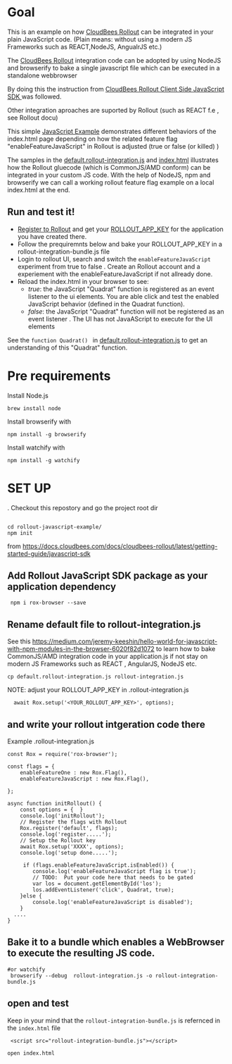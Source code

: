 # Goal
This is an example on how [CloudBees Rollout](https://docs.cloudbees.com/docs/cloudbees-rollout/latest/getting-started-guide/)  can be integrated in your plain JavaScript code. (Plain means: without using a modern JS Frameworks such as REACT,NodeJS, AngualrJS etc.)  

The [CloudBees Rollout](https://docs.cloudbees.com/docs/cloudbees-rollout/latest/getting-started-guide/) integration code can be adopted by using NodeJS and browserify to bake a single javascript file which can be executed in a standalone webbrowser 

By doing this the instruction from [CloudBees Rollout Client Side JavaScript SDK ](https://docs.cloudbees.com/docs/cloudbees-rollout/latest/getting-started-guide/javascript-sdk) was followed. 



Other integration aproaches are suported by Rollout (such as REACT f.e , see Rollout docu) 


This simple  [JavaScript  Example](default.rollout-integration.js) demonstrates different behaviors of the index.html page depending on how the related feature flag "enableFeatureJavaScript" in Rollout is adjusted  (true or false (or killed) )

The samples in the [default.rollout-integration.js](default.rollout-integration.js) and [index.html](index.html)  illustrates how the Rollout gluecode (which is CommonJS/AMD conform) can be integrated in your custom JS code.
With the help of NodeJS, npm and browserify we can call a working rollout feature flag example on a local index.html at the end. 


## Run and test it!

* [Register to Rollout](https://app.rollout.io/) and get your [ROLLOUT_APP_KEY](https://app.rollout.io/) for the application you have created there.  
* Follow the prequiremnts below and bake your ROLLOUT_APP_KEY  in a rollout-integration-bundle.js file
* Login to rollout UI, search and switch the `enableFeatureJavaScript` experiment from true to false . Create an Rollout account and a experiement with the enableFeatureJavaScript if not allready done. 
* Reload the index.html in your browser to see:
  * *true*:  the JavaScript "Quadrat" function is registered as an event listener to the ui elements. You  are able click and test the enabled JavaScript behavior (defined in the Quadrat function). 
  * *false*: the JavaScript "Quadrat" function will not be registered as an event listener . The UI has not JavaAScript to execute for the UI elements
  
 See the `function Quadrat() ` in [default.rollout-integration.js](default.rollout-integration.js) to get an understanding of this "Quadrat" function. 

# Pre requirements

Install Node.js
```
brew install node

```

Install browserify with 
```
npm install -g browserify
```

Install watchify with 
```
npm install -g watchify
```

# SET UP

. Checkout this repostory and go the project root dir

```

cd rollout-javascript-example/
npm init
```

from https://docs.cloudbees.com/docs/cloudbees-rollout/latest/getting-started-guide/javascript-sdk
## Add Rollout JavaScript SDK package as your application dependency

```
 npm i rox-browser --save
```

## Rename default file to rollout-integration.js 
See this https://medium.com/jeremy-keeshin/hello-world-for-javascript-with-npm-modules-in-the-browser-6020f82d1072
to learn how to bake CommonJS/AMD  integration code in your application.js if not stay on modern JS Frameworks such as REACT , AngularJS, NodeJS etc. 

```
cp default.rollout-integration.js rollout-integration.js
```

NOTE: adjust your ROLLOUT_APP_KEY in  .rollout-integration.js

```
  await Rox.setup('<YOUR_ROLLOUT_APP_KEY>', options);
```

## and write your rollout intgeration code there

Example
.rollout-integration.js
```
const Rox = require('rox-browser');

const flags = {
    enableFeatureOne : new Rox.Flag(),
    enableFeatureJavaScript : new Rox.Flag(),

};

async function initRollout() {
    const options = {  }
    console.log('initRollout');
    // Register the flags with Rollout
    Rox.register('default', flags);
    console.log('register.....');
    // Setup the Rollout key
    await Rox.setup('XXXX', options);
    console.log('setup done.....');
    
     if (flags.enableFeatureJavaScript.isEnabled()) {
        console.log('enableFeatureJavaScript flag is true');
        // TODO:  Put your code here that needs to be gated
        var los = document.getElementById('los');
        los.addEventListener('click', Quadrat, true);
    }else {
        console.log('enableFeatureJavaScript is disabled');
    }
  ....
}
```

## Bake it to a bundle which enables a WebBrowser to execute the resulting JS code. 

```
#or watchify 
 browserify --debug  rollout-integration.js -o rollout-integration-bundle.js
```



## open and test  

Keep in your mind that the `rollout-integration-bundle.js`  is refernced in the `index.html` file

```
 <script src="rollout-integration-bundle.js"></script>
```

```
open index.html 
```


